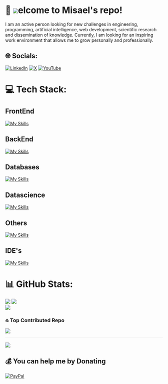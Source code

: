 # 💫 ![](https://github-readme-stats.vercel.app/api/top-langs/?username=misael-tup&theme=city_light&hide_border=false&include_all_commits=false&count_private=false&layout=compact)elcome to Misael's repo!
I am an active person looking for new challenges in engineering, programming, artificial intelligence, web development, scientific research and dissemination of knowledge. Currently, I am looking for an inspiring work environment that allows me to grow personally and professionally.


## 🌐 Socials:
[![LinkedIn](https://img.shields.io/badge/LinkedIn-%230077B5.svg?logo=linkedin&logoColor=white)](https://linkedin.com/in/misael-zepeda-d) [![X](https://img.shields.io/badge/X-black.svg?logo=X&logoColor=white)](https://x.com/MisaelZepeda_D) [![YouTube](https://img.shields.io/badge/YouTube-%23FF0000.svg?logo=YouTube&logoColor=white)](https://youtube.com/@@tupeck6657) 

# 💻 Tech Stack:
## FrontEnd
[![My Skills](https://skillicons.dev/icons?i=html,css,javascript,react,bootstrap,tailwind)](https://skillicons.dev)
## BackEnd
[![My Skills](https://skillicons.dev/icons?i=java,spring,nodejs,maven)](https://skillicons.dev)
## Databases
[![My Skills](https://skillicons.dev/icons?i=mysql)](https://skillicons.dev)
## Datascience
[![My Skills](https://skillicons.dev/icons?i=python,tensorflow,sklearn)](https://skillicons.dev)
## Others
[![My Skills](https://skillicons.dev/icons?i=r,cpp,fortran,matlab,octave,postman,latex,git,figma)](https://skillicons.dev)
## IDE's
[![My Skills](https://skillicons.dev/icons?i=vscode,eclipse,anaconda)](https://skillicons.dev)


# 📊 GitHub Stats:
![](https://github-readme-stats.vercel.app/api/top-langs/?username=misael-tup&theme=city_light&hide_border=false&include_all_commits=false&count_private=false&layout=compact)
![](https://github-readme-stats.vercel.app/api?username=misael-tup&theme=city_light&hide_border=false&include_all_commits=false&count_private=false)<br/>
![](https://github-readme-streak-stats.herokuapp.com/?user=misael-tup&theme=city_light&hide_border=false)<br/>

### 🔝 Top Contributed Repo
![](https://github-contributor-stats.vercel.app/api?username=misael-tup&limit=5&theme=alduin&combine_all_yearly_contributions=true)

---
[![](https://visitcount.itsvg.in/api?id=misael-tup&icon=0&color=0)](https://visitcount.itsvg.in)

## 💰 You can help me by Donating
[![PayPal](https://img.shields.io/badge/PayPal-00457C?style=for-the-badge&logo=paypal&logoColor=white)](https://paypal.me/@tupeck) 

  
<!-- Proudly created with GPRM ( https://gprm.itsvg.in ) -->
